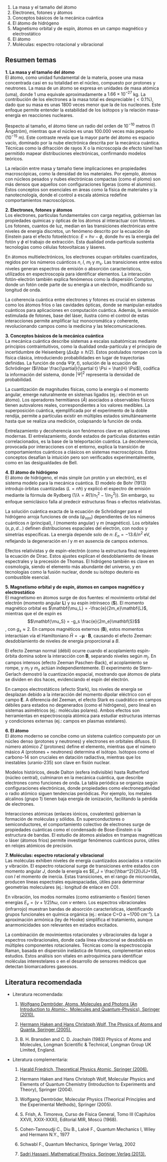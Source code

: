 1. La masa y el tamaño del átomo
2. Electrones, fotones y átomos
3. Conceptos básicos de la mecánica cuántica
4. El átomo de hidrógeno
5. Magnetismo orbital y de espín, átomos en un campo magnético y
electrostático
1. El átomo
2. Moléculas: espectro rotacional y vibracional

## Resumen temas
**1. La masa y el tamaño del átomo**  
El átomo, como unidad fundamental de la materia, posee una masa concentrada casi en su totalidad en el núcleo, compuesto por protones y neutrones. La masa de un átomo se expresa en unidades de masa atómica (uma), donde 1 uma equivale aproximadamente a $1.66 \times 10^{-27}$ kg. La contribución de los electrones a la masa total es despreciable ($<0.1\%$), dado que su masa es unas 1800 veces menor que la de los nucleones. Este enfoque permite entender la estabilidad de los isótopos y la relación masa-energía en reacciones nucleares.  

Respecto al tamaño, el átomo tiene un radio del orden de $10^{-10}$ metros (1 Ångström), mientras que el núcleo es unas 100.000 veces más pequeño ($10^{-15}$ m). Este contraste revela que la mayor parte del átomo es espacio vacío, dominado por la nube electrónica descrita por la mecánica cuántica. Técnicas como la difracción de rayos X o la microscopía de efecto túnel han permitido mapear distribuciones electrónicas, confirmando modelos teóricos.  

La relación entre masa y tamaño tiene implicaciones en propiedades macroscópicas, como la densidad de los materiales. Por ejemplo, átomos con núcleos pesados y nubes electrónicas compactas (como el plomo) son más densos que aquellos con configuraciones ligeras (como el aluminio). Estos conceptos son esenciales en áreas como la física de materiales y la nanotecnología, donde el control a escala atómica redefine comportamientos macroscópicos.  

**2. Electrones, fotones y átomos**  
Los electrones, partículas fundamentales con carga negativa, gobiernan las propiedades químicas y ópticas de los átomos al interactuar con fotones. Los fotones, cuantos de luz, median en las transiciones electrónicas entre niveles de energía discretos, un fenómeno descrito por la ecuación de Einstein para el efecto fotoeléctrico: $E = h\nu - \phi$, donde $h\nu$ es la energía del fotón y $\phi$ el trabajo de extracción. Esta dualidad onda-partícula sustenta tecnologías como células fotovoltaicas y láseres.  

En átomos multielectrónicos, los electrones ocupan orbitales cuantizados, regidos por los números cuánticos $n$, $l$, $m_l$ y $m_s$. Las transiciones entre estos niveles generan espectros de emisión o absorción característicos, utilizados en espectroscopía para identificar elementos. La interacción fotón-electrón también explica fenómenos como la dispersión Compton, donde un fotón cede parte de su energía a un electrón, modificando su longitud de onda.  

La coherencia cuántica entre electrones y fotones es crucial en sistemas como los átomos fríos o las cavidades ópticas, donde se manipulan estados cuánticos para aplicaciones en computación cuántica. Además, la emisión estimulada de fotones, base del láser, ilustra cómo el control de estas interacciones permite amplificar luz monocromática y coherente, revolucionando campos como la medicina y las telecomunicaciones.  

**3. Conceptos básicos de la mecánica cuántica**  
La mecánica cuántica describe sistemas a escalas subatómicas mediante principios contraintuitivos, como la dualidad onda-partícula y el principio de incertidumbre de Heisenberg ($\Delta x \Delta p \geq \hbar/2$). Estos postulados rompen con la física clásica, introduciendo probabilidades en lugar de trayectorias definidas. La función de onda $\Psi(\mathbf{r}, t)$, solución de la ecuación de Schrödinger ($i\hbar \frac{\partial}{\partial t} \Psi = \hat{H} \Psi$), codifica la información del sistema, donde $|\Psi|^2$ representa la densidad de probabilidad.  

La cuantización de magnitudes físicas, como la energía o el momento angular, emerge naturalmente en sistemas ligados (ej.: electrón en un átomo). Los operadores hermitianos ($\hat{A}$) asociados a observables físicos tienen autovalores reales, correspondientes a los valores medibles. La superposición cuántica, ejemplificada por el experimento de la doble rendija, permite a partículas existir en múltiples estados simultáneamente hasta que se realiza una medición, colapsando la función de onda.  

Entrelazamiento y decoherencia son fenómenos clave en aplicaciones modernas. El entrelazamiento, donde estados de partículas distantes están correlacionados, es la base de la teleportación cuántica. La decoherencia, provocada por interacciones con el entorno, explica la transición de comportamientos cuánticos a clásicos en sistemas macroscópicos. Estos conceptos desafían la intuición pero son verificados experimentalmente, como en las desigualdades de Bell.  

**4. El átomo de hidrógeno**  
El átomo de hidrógeno, el más simple (un protón y un electrón), es el sistema modelo para la mecánica cuántica. El modelo de Bohr (1913) introdujo órbitas cuantizadas ($L = n\hbar$) y explicó el espectro de emisión mediante la fórmula de Rydberg ($1/\lambda = R(1/n_1^2 - 1/n_2^2)$). Sin embargo, su enfoque semiclásico falla al predecir estructuras finas o efectos relativistas.  

La solución cuántica exacta de la ecuación de Schrödinger para el hidrógeno arroja funciones de onda ($\psi_{nlm}$) dependientes de los números cuánticos $n$ (principal), $l$ (momento angular) y $m$ (magnético). Los orbitales ($s, p, d...$) definen distribuciones espaciales del electrón, con nodos y simetrías específicas. La energía depende solo de $n$: $E_n = -13.6/n^2$ eV, reflejando la degeneración en $l$ y $m$ en ausencia de campos externos.  

Efectos relativistas y de espín-electrón (como la estructura fina) requieren la ecuación de Dirac. Estos ajustes explican el desdoblamiento de líneas espectrales y la precesión de Thomas. El hidrógeno también es clave en cosmología, siendo el elemento más abundante del universo, y en tecnologías como la fusión nuclear, donde su isótopo deuterio es combustible esencial.  

**5. Magnetismo orbital y de espín, átomos en campos magnético y electrostático**  
El magnetismo en átomos surge de dos fuentes: el movimiento orbital del electrón (momento angular $\mathbf{L}$) y su espín intrínseco ($\mathbf{S}$). El momento magnético orbital es $\mathbf{\mu_L} = -\frac{e}{2m_e}\mathbf{L}$, mientras que el de espín es $$\mathbf{\mu_S} = -g_s \frac{e}{2m_e}\mathbf{S}$$, con $g_s \approx 2$. En campos magnéticos externos ($\mathbf{B}$), estos momentos interactúan vía el Hamiltoniano $\hat{H} = -\mathbf{\mu} \cdot \mathbf{B}$, causando el efecto Zeeman: desdoblamiento de niveles de energía proporcional a $B$.  

El efecto Zeeman normal (débil) ocurre cuando el acoplamiento espín-órbita domina sobre la interacción con $\mathbf{B}$, separando niveles según $m_j$. En campos intensos (efecto Zeeman Paschen-Back), el acoplamiento se rompe, y $m_l$ y $m_s$ actúan independientemente. El experimento de Stern-Gerlach demostró la cuantización espacial, mostrando que átomos de plata se dividen en dos haces, evidenciando el espín del electrón.  

En campos electrostáticos (efecto Stark), los niveles de energía se desplazan debido a la interacción del momento dipolar eléctrico con el campo $\mathbf{E}$. A diferencia del Zeeman, el efecto Stark es cuadrático en campos débiles para estados no degenerados (como el hidrógeno), pero lineal en sistemas asimétricos (ej.: moléculas polares). Ambos efectos son herramientas en espectroscopía atómica para estudiar estructuras internas y condiciones externas (ej.: campos en plasmas estelares).  

**6. El átomo**  
El átomo moderno se concibe como un sistema cuántico compuesto por un núcleo denso (protones y neutrones) y electrones en orbitales difusos. El número atómico $Z$ (protones) define el elemento, mientras que el número másico $A$ (protones + neutrones) determina el isótopo. Isótopos como el carbono-14 son cruciales en datación radiactiva, mientras que los inestables (uranio-235) son clave en fisión nuclear.  

Modelos históricos, desde Dalton (esfera indivisible) hasta Rutherford (núcleo central), culminaron en la mecánica cuántica, que describe electrones como funciones de onda. La tabla periódica se organiza según configuraciones electrónicas, donde propiedades como electronegatividad o radio atómico siguen tendencias periódicas. Por ejemplo, los metales alcalinos (grupo 1) tienen baja energía de ionización, facilitando la pérdida de electrones.  

Interacciones atómicas (enlaces iónicos, covalentes) gobiernan la formación de moléculas y sólidos. En superconductores o semiconductores, el comportamiento colectivo de electrones surge de propiedades cuánticas como el condensado de Bose-Einstein o la estructura de bandas. El estudio de átomos aislados en trampas magnéticas o láser (átomos fríos) permite investigar fenómenos cuánticos puros, útiles en relojes atómicos de precisión.  

**7. Moléculas: espectro rotacional y vibracional**  
Las moléculas exhiben niveles de energía cuantizados asociados a rotación y vibración. El espectro rotacional surge de transiciones entre estados con momento angular $J$, donde la energía es $E_J = \frac{\hbar^2}{2I}J(J+1)$, con $I$ el momento de inercia. Estas transiciones, en el rango de microondas, producen líneas espectrales equiespaciadas, útiles para determinar geometrías moleculares (ej.: longitud de enlace en CO).  

En vibración, los modos normales (como estiramiento o flexión) tienen energías $E_v = (v + 1/2)\hbar\omega$, con $v$ entero. Los espectros vibracionales (infrarrojo) muestran bandas de absorción características, identificando grupos funcionales en química orgánica (ej.: enlace C=O a ~1700 cm⁻¹). La aproximación armónica (ley de Hooke) simplifica el tratamiento, aunque anarmonicidades son relevantes en estados excitados.  

La combinación de movimientos rotacionales y vibracionales da lugar a espectros rovibracionales, donde cada línea vibracional se desdobla en múltiples componentes rotacionales. Técnicas como la espectroscopía Raman, basada en dispersión inelástica de fotones, complementan estos estudios. Estos análisis son vitales en astroquímica para identificar moléculas interestelares o en el desarrollo de sensores médicos que detectan biomarcadores gaseosos.
## Literatura recomendada
- Literatura recomendada:
    1. [Wolfgang Demtröder, Atoms, Molecules and Photons (An Introduction to Atomic-, Molecules and Quantum-Physics), Springer (2010).](https://link-springer-com.bd.univalle.edu.co/book/10.1007/978-3-642-10298-1)
        
    2. [Hermann Haken and Hans Christoph Wolf, The Physics of Atoms and Quanta, Springer (2005).](https://link-springer-com.bd.univalle.edu.co/book/10.1007/3-540-29281-0)
        
    3. B. H. Bransden and C. D. Joachain (1983) Physics of Atoms and Molecules, Longman Scientific & Technical, Longman Group UK Limited, England.
        
- Literatura complementaria:
    
    1. [Harald Friedrich, Theoretical Physics Atomic, Springer (2006).](https://link-springer-com.bd.univalle.edu.co/book/10.1007/978-3-319-47769-5) 
        
    2. Hermann Haken and Hans Christoph Wolf, Molecular Physics and Elements of Quantum Chemistry (Introduction to Experiments and Theory), Springer (2004).
        
    3. Wolfgang Demtröder, Molecular Physics (Theorical Principles and the Experimental Methods), Springer (2005).
        
    4. S. Frish, A. Timoreva, Curso de Física General, Tomo III (Capítulos XXVII, XXIX-XXXI), Editorial MIR, Moscú (1968). 
        
    5. Cohen-Tannoudji C., Diu B., Laloë F., Quantum Mechanics I, Wiley and Hermann N.Y., 1977
        
    6. Schwabl F., Quantum Mechanics, Springer Verlag, 2002
        
    7. [Sadri Hassani, Mathematical Physics, Springer Verlag (2013).](https://link-springer-com.bd.univalle.edu.co/book/10.1007/978-3-319-01195-0)